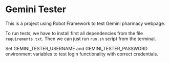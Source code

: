 # Gemini Tester

This is a project using Robot Framework to test Gemini pharmacy webpage.

To run tests, we have to install first all dependencies from the file `requirements.txt`. Then we can just run `run.sh` script from the terminal.

Set GEMINI_TESTER_USERNAME and GEMINI_TESTER_PASSWORD environment variables to test login functionality with correct credentials.